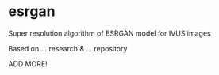 # esrgan
Super resolution algorithm of ESRGAN model for IVUS images

Based on ... research & ... repository

ADD MORE!